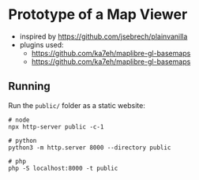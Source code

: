 # Prototype of a Map Viewer

- inspired by <https://github.com/jsebrech/plainvanilla>
- plugins used:
  - <https://github.com/ka7eh/maplibre-gl-basemaps>
  - <https://github.com/ka7eh/maplibre-gl-basemaps>

## Running

Run the `public/` folder as a static website:

```shell
# node
npx http-server public -c-1

# python
python3 -m http.server 8000 --directory public

# php
php -S localhost:8000 -t public
```
